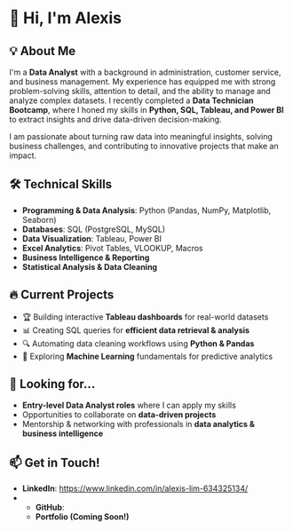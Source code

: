 # 👋 Hi, I'm Alexis 

## 💡 About Me  
I'm a **Data Analyst** with a background in administration, customer service, and business management. My experience has equipped me with strong problem-solving skills, attention to detail, and the ability to manage and analyze complex datasets. I recently completed a **Data Technician Bootcamp**, where I honed my skills in **Python, SQL, Tableau, and Power BI** to extract insights and drive data-driven decision-making.  

I am passionate about turning raw data into meaningful insights, solving business challenges, and contributing to innovative projects that make an impact.  

## 🛠️ Technical Skills  
- **Programming & Data Analysis**: Python (Pandas, NumPy, Matplotlib, Seaborn)  
- **Databases**: SQL (PostgreSQL, MySQL)  
- **Data Visualization**: Tableau, Power BI  
- **Excel Analytics**: Pivot Tables, VLOOKUP, Macros  
- **Business Intelligence & Reporting**  
- **Statistical Analysis & Data Cleaning**  

## 🔥 Current Projects  
- 🏆 Building interactive **Tableau dashboards** for real-world datasets  
- 📊 Creating SQL queries for **efficient data retrieval & analysis**  
- 🔍 Automating data cleaning workflows using **Python & Pandas**  
- 🎯 Exploring **Machine Learning** fundamentals for predictive analytics  

## 🚀 Looking for...  
- **Entry-level Data Analyst roles** where I can apply my skills  
- Opportunities to collaborate on **data-driven projects**  
- Mentorship & networking with professionals in **data analytics & business intelligence**  

## 📫 Get in Touch!  
- **LinkedIn**: https://www.linkedin.com/in/alexis-lim-634325134/
- - **GitHub**:
  -  **Portfolio (Coming Soon!)** 
